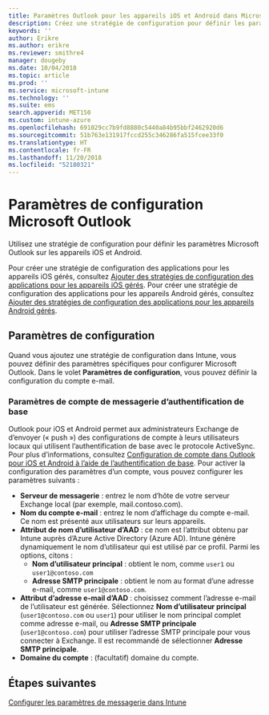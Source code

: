 ```yaml
---
title: Paramètres Outlook pour les appareils iOS et Android dans Microsoft Intune
description: Créez une stratégie de configuration pour définir les paramètres Microsoft Outlook sur les appareils iOS et Android.
keywords: ''
author: Erikre
ms.author: erikre
ms.reviewer: smithre4
manager: dougeby
ms.date: 10/04/2018
ms.topic: article
ms.prod: ''
ms.service: microsoft-intune
ms.technology: ''
ms.suite: ems
search.appverid: MET150
ms.custom: intune-azure
ms.openlocfilehash: 691029cc7b9fd8880c5440a84b95bbf2462920d6
ms.sourcegitcommit: 51b763e131917fccd255c346286fa515fcee33f0
ms.translationtype: HT
ms.contentlocale: fr-FR
ms.lasthandoff: 11/20/2018
ms.locfileid: "52180321"
---
```

# <a name="microsoft-outlook-configuration-settings"></a>Paramètres de configuration Microsoft Outlook 

Utilisez une stratégie de configuration pour définir les paramètres Microsoft Outlook sur les appareils iOS et Android. 

Pour créer une stratégie de configuration des applications pour les appareils iOS gérés, consultez [Ajouter des stratégies de configuration des applications pour les appareils iOS gérés](app-configuration-policies-use-ios.md). Pour créer une stratégie de configuration des applications pour les appareils Android gérés, consultez [Ajouter des stratégies de configuration des applications pour les appareils Android gérés](app-configuration-policies-use-android.md). 

## <a name="configuration-settings"></a>Paramètres de configuration

Quand vous ajoutez une stratégie de configuration dans Intune, vous pouvez définir des paramètres spécifiques pour configurer Microsoft Outlook. Dans le volet **Paramètres de configuration**, vous pouvez définir la configuration du compte e-mail.

### <a name="basic-authentication-email-account-settings"></a>Paramètres de compte de messagerie d’authentification de base
Outlook pour iOS et Android permet aux administrateurs Exchange de d’envoyer (« push ») des configurations de compte à leurs utilisateurs locaux qui utilisent l’authentification de base avec le protocole ActiveSync. Pour plus d’informations, consultez [Configuration de compte dans Outlook pour iOS et Android à l’aide de l’authentification de base](https://docs.microsoft.com/Exchange/clients/outlook-for-ios-and-android/account-setup). Pour activer la configuration des paramètres d’un compte, vous pouvez configurer les paramètres suivants :

- **Serveur de messagerie** : entrez le nom d’hôte de votre serveur Exchange local (par exemple, mail.contoso.com).
- **Nom du compte e-mail** : entrez le nom d’affichage du compte e-mail. Ce nom est présenté aux utilisateurs sur leurs appareils.
- **Attribut de nom d’utilisateur d’AAD** : ce nom est l’attribut obtenu par Intune auprès d’Azure Active Directory (Azure AD). Intune génère dynamiquement le nom d’utilisateur qui est utilisé par ce profil. Parmi les options, citons :
  - **Nom d’utilisateur principal** : obtient le nom, comme `user1` ou `user1@contoso.com`
  - **Adresse SMTP principale** : obtient le nom au format d’une adresse e-mail, comme `user1@contoso.com`.
- **Attribut d’adresse e-mail d’AAD** : choisissez comment l’adresse e-mail de l’utilisateur est générée. Sélectionnez **Nom d’utilisateur principal** (`user1@contoso.com` ou `user1`) pour utiliser le nom principal complet comme adresse e-mail, ou **Adresse SMTP principale** (`user1@contoso.com`) pour utiliser l’adresse SMTP principale pour vous connecter à Exchange. Il est recommandé de sélectionner **Adresse SMTP principale**.
- **Domaine du compte** : (facultatif) domaine du compte.

## <a name="next-steps"></a>Étapes suivantes
[Configurer les paramètres de messagerie dans Intune](email-settings-configure.md)


